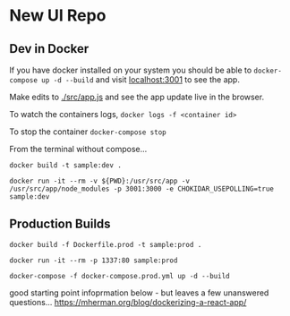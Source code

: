 # New UI Repo

## Dev in Docker

If you have docker installed on your system you should be able to `docker-compose up -d --build` and visit [localhost:3001](localhost:3001) to see the app.

Make edits to [./src/app.js](./src/app.js) and see the app update live in the browser.

To watch the containers logs, `docker logs -f <container id>`

To stop the container `docker-compose stop`

From the terminal without compose...  

`docker build -t sample:dev .`

`docker run -it --rm -v ${PWD}:/usr/src/app -v /usr/src/app/node_modules -p 3001:3000 -e CHOKIDAR_USEPOLLING=true sample:dev`


## Production Builds

`docker build -f Dockerfile.prod -t sample:prod .`

`docker run -it --rm -p 1337:80 sample:prod`

`docker-compose -f docker-compose.prod.yml up -d --build`



good starting point infoprmation below - but leaves a few unanswered questions...
https://mherman.org/blog/dockerizing-a-react-app/